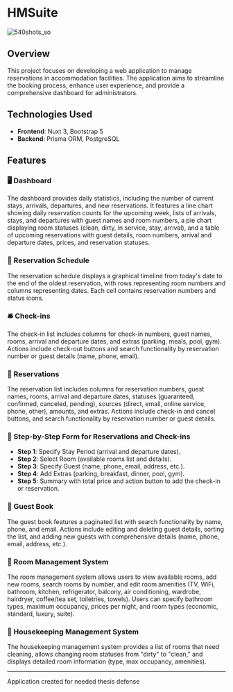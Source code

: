 # HMSuite
![540shots_so](https://github.com/user-attachments/assets/eb178d08-6533-4307-a756-e52e2feb84e2)

## Overview
This project focuses on developing a web application to manage reservations in accommodation facilities. The application aims to streamline the booking process, enhance user experience, and provide a comprehensive dashboard for administrators.

## Technologies Used
- **Frontend**: Nuxt 3, Bootstrap 5
- **Backend**: Prisma ORM, PostgreSQL

## Features

### 🖥️ Dashboard
The dashboard provides daily statistics, including the number of current stays, arrivals, departures, and new reservations. It features a line chart showing daily reservation counts for the upcoming week, lists of arrivals, stays, and departures with guest names and room numbers, a pie chart displaying room statuses (clean, dirty, in service, stay, arrival), and a table of upcoming reservations with guest details, room numbers, arrival and departure dates, prices, and reservation statuses.

### 📅 Reservation Schedule
The reservation schedule displays a graphical timeline from today's date to the end of the oldest reservation, with rows representing room numbers and columns representing dates. Each cell contains reservation numbers and status icons.

### 🛎️ Check-ins
The check-in list includes columns for check-in numbers, guest names, rooms, arrival and departure dates, and extras (parking, meals, pool, gym). Actions include check-out buttons and search functionality by reservation number or guest details (name, phone, email).


### 📑 Reservations
The reservation list includes columns for reservation numbers, guest names, rooms, arrival and departure dates, statuses (guaranteed, confirmed, canceled, pending), sources (direct, email, online service, phone, other), amounts, and extras. Actions include check-in and cancel buttons, and search functionality by reservation number or guest details.

### 📝 Step-by-Step Form for Reservations and Check-ins
- **Step 1**: Specify Stay Period (arrival and departure dates).
- **Step 2**: Select Room (available rooms list and details).
- **Step 3**: Specify Guest (name, phone, email, address, etc.).
- **Step 4**: Add Extras (parking, breakfast, dinner, pool, gym).
- **Step 5**: Summary with total price and action button to add the check-in or reservation.

### 📖 Guest Book
The guest book features a paginated list with search functionality by name, phone, and email. Actions include editing and deleting guest details, sorting the list, and adding new guests with comprehensive details (name, phone, email, address, etc.).


### 🏨 Room Management System
The room management system allows users to view available rooms, add new rooms, search rooms by number, and edit room amenities (TV, WiFi, bathroom, kitchen, refrigerator, balcony, air conditioning, wardrobe, hairdryer, coffee/tea set, toiletries, towels). Users can specify bathroom types, maximum occupancy, prices per night, and room types (economic, standard, luxury, suite).

### 🧹 Housekeeping Management System
The housekeeping management system provides a list of rooms that need cleaning, allows changing room statuses from "dirty" to "clean," and displays detailed room information (type, max occupancy, amenities).

---
Application created for needed thesis defense
